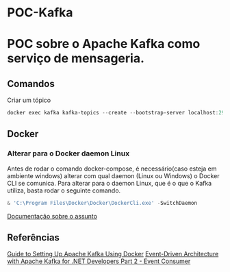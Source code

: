 # POC-Kafka
POC sobre o Apache Kafka como serviço de mensageria.
=========

## Comandos
Criar um tópico
~~~ps1
docker exec kafka kafka-topics --create --bootstrap-server localhost:29092 --partitions 1 --replication-factor 1 --topic Test
~~~

## Docker

### Alterar para o Docker daemon Linux
Antes de rodar o comando docker-compose, é necessário(caso esteja em ambiente windows) alterar com qual daemon (Linux ou Windows) o Docker CLI se comunica. 
Para alterar para o daemon Linux, que é o que o Kafka utiliza, basta rodar o seguinte comando.
~~~ps1
& 'C:\Program Files\Docker\Docker\DockerCli.exe' -SwitchDaemon
~~~
[Documentação sobre o assunto](https://docs.docker.com/desktop/windows/#:~:text=From%20the%20Docker%20Desktop%20menu,Linux%20containers%20(the%20default).)

## Referências
[Guide to Setting Up Apache Kafka Using Docker](https://www.baeldung.com/ops/kafka-docker-setup)
[Event-Driven Architecture with Apache Kafka for .NET Developers Part 2 - Event Consumer](https://thecloudblog.net/post/event-driven-architecture-with-apache-kafka-for-.net-developers-part-2-event-consumer/)